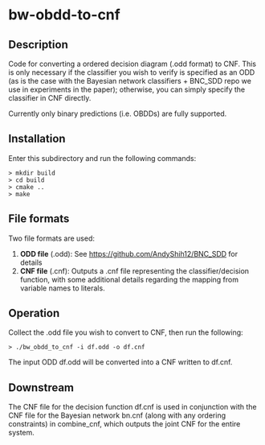 # bw-obdd-to-cnf

## Description
Code for converting a ordered decision diagram (.odd format) to CNF. This is only necessary if the classifier you wish
to verify is specified as an ODD (as is the case with the Bayesian network classifiers + BNC_SDD repo we use in
experiments in the paper); otherwise, you can simply specify the classifier in CNF directly.

Currently only binary predictions (i.e. OBDDs) are fully supported.

## Installation

Enter this subdirectory and run the following commands:

    > mkdir build
    > cd build
    > cmake ..
    > make

## File formats

Two file formats are used:

1. **ODD file** (.odd): See https://github.com/AndyShih12/BNC_SDD for details
2. **CNF file** (.cnf): Outputs a .cnf file representing the classifier/decision function, with some additional details
regarding the mapping from variable names to literals.
    
## Operation

Collect the .odd file you wish to convert to CNF, then run the following:

    > ./bw_obdd_to_cnf -i df.odd -o df.cnf

The input ODD df.odd will be converted into a CNF written to df.cnf.

## Downstream

The CNF file for the decision function df.cnf is used in conjunction with the CNF file for the Bayesian network
bn.cnf (along with any ordering constraints) in combine_cnf, which outputs the joint CNF for the entire system.